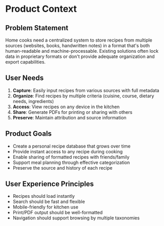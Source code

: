 # Product Context

## Problem Statement
Home cooks need a centralized system to store recipes from multiple sources (websites, books, handwritten notes) in a format that's both human-readable and machine-processable. Existing solutions often lock data in proprietary formats or don't provide adequate organization and export capabilities.

## User Needs
1. **Capture**: Easily input recipes from various sources with full metadata
2. **Organize**: Find recipes by multiple criteria (cuisine, course, dietary needs, ingredients)
3. **Access**: View recipes on any device in the kitchen
4. **Share**: Generate PDFs for printing or sharing with others
5. **Preserve**: Maintain attribution and source information

## Product Goals
- Create a personal recipe database that grows over time
- Provide instant access to any recipe during cooking
- Enable sharing of formatted recipes with friends/family
- Support meal planning through effective categorization
- Preserve the source and history of each recipe

## User Experience Principles
- Recipes should load instantly
- Search should be fast and flexible
- Mobile-friendly for kitchen use
- Print/PDF output should be well-formatted
- Navigation should support browsing by multiple taxonomies 